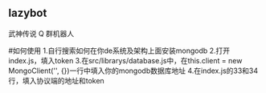## lazybot

武神传说 Q 群机器人


#如何使用
1.自行搜索如何在你de系统及架构上面安装mongodb
2.打开index.js，填入token
3.在src/librarys/database.js中，在this.client = new MongoClient('', {})一行中填入你的mongodb数据库地址
4.在index.js的33和34行，填入协议端的地址和token
